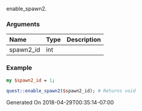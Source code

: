 enable_spawn2.
### Arguments
**Name**|**Type**|**Description**
:---|:---|:---
spawn2_id|int|

### Example

```perl
my $spawn2_id = 1;

quest::enable_spawn2($spawn2_id); # Returns void
```


Generated On 2018-04-29T00:35:14-07:00